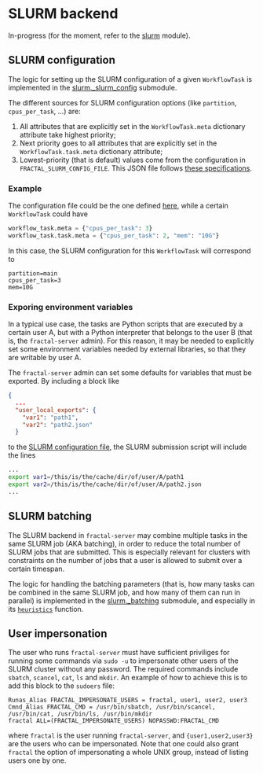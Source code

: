 # SLURM backend

In-progress (for the moment, refer to the
[slurm](../../../reference/fractal_server/app/runner/_slurm) module).

## SLURM configuration

The logic for setting up the SLURM configuration of a given `WorkflowTask` is
implemented in the
[slurm.\_slurm_config](../../../reference/fractal_server/app/runner/_slurm/_slurm_config)
submodule.

The different sources for SLURM configuration options (like `partition`, `cpus_per_task`, ...) are:

1. All attributes that are explicitly set in the `WorkflowTask.meta` dictionary
   attribute take highest priority;
2. Next priority goes to all attributes that are explicitly set in the
   `WorkflowTask.task.meta` dictionary attribute;
3. Lowest-priority (that is default) values come from the configuration in
   `FRACTAL_SLURM_CONFIG_FILE`. This JSON file follows [these
specifications](../../../reference/fractal_server/app/runner/_slurm/_slurm_config/#fractal_server.app.runner._slurm._slurm_config.SlurmConfigFile).

### Example

The configuration file could be the one defined [here](../../../reference/fractal_server/app/runner/_slurm/_slurm_config/#fractal_server.app.runner._slurm._slurm_config.SlurmConfigFile), while a certain `WorkflowTask` could have
```python
workflow_task.meta = {"cpus_per_task": 3}
workflow_task.task.meta = {"cpus_per_task": 2, "mem": "10G"}
```
In this case, the SLURM configuration for this `WorkflowTask` will correspond to
```
partition=main
cpus_per_task=3
mem=10G
```

### Exporing environment variables

In a typical use case, the tasks are Python scripts that are executed by a
certain user A, but with a Python interpreter that belongs to the user B (that
is, the `fractal-server` admin). For this reason, it may be needed to
explicitly set some environment variables needed by external libraries, so that
they are writable by user A.

The `fractal-server` admin can set some defaults for variables that must be
exported. By including a block like
```JSON
{
  ...
  "user_local_exports": {
    "var1": "path1",
    "var2": "path2.json"
  }
```
to the [SLURM configuration
file](../../../reference/fractal_server/app/runner/_slurm/_slurm_config/#fractal_server.app.runner._slurm._slurm_config.SlurmConfigFile), the SLURM submission script will include the lines
```bash
...
export var1=/this/is/the/cache/dir/of/user/A/path1
export var2=/this/is/the/cache/dir/of/user/A/path2.json
...
```

## SLURM batching

The SLURM backend in `fractal-server` may combine multiple tasks in the same
SLURM job (AKA batching), in order to reduce the total number of SLURM jobs
that are submitted. This is especially relevant for clusters with constraints
on the number of jobs that a user is allowed to submit over a certain timespan.

The logic for handling the batching parameters (that is, how many tasks can be
combined in the same SLURM job, and how many of them can run in parallel) is
implemented in the
[slurm.\_batching](../../../reference/fractal_server/app/runner/_slurm/_batching)
submodule, and especially in its
[`heuristics`](../../../reference/fractal_server/app/runner/_slurm/_batching/#fractal_server.app.runner._slurm._batching.heuristics)
function.


## User impersonation

The user who runs `fractal-server` must have sufficient priviliges for running
some commands via `sudo -u` to impersonate other users of the SLURM cluster
without any password. The required commands include `sbatch`, `scancel`, `cat`,
`ls` and `mkdir`. An example of how to achieve this is to add this block to the
`sudoers` file:
```
Runas_Alias FRACTAL_IMPERSONATE_USERS = fractal, user1, user2, user3
Cmnd_Alias FRACTAL_CMD = /usr/bin/sbatch, /usr/bin/scancel, /usr/bin/cat, /usr/bin/ls, /usr/bin/mkdir
fractal ALL=(FRACTAL_IMPERSONATE_USERS) NOPASSWD:FRACTAL_CMD
```
where `fractal` is the user running `fractal-server`, and `{user1,user2,user3}`
are the users who can be impersonated. Note that one could also grant `fractal`
the option of impersonating a whole UNIX group, instead of listing users one by one.
